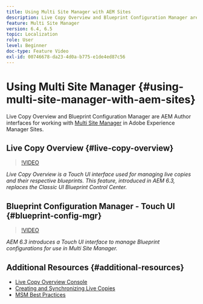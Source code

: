 ```yaml
---
title: Using Multi Site Manager with AEM Sites
description: Live Copy Overview and Blueprint Configuration Manager are Touch UI Enabled interfaces for working with Multi Site Manager.
feature: Multi Site Manager
version: 6.4, 6.5
topic: Localization
role: User
level: Beginner
doc-type: Feature Video
exl-id: 00746678-da23-4d0a-b775-e1de4ed87c56
---
```

# Using Multi Site Manager {#using-multi-site-manager-with-aem-sites}

Live Copy Overview and Blueprint Configuration Manager are AEM Author interfaces for working with [Multi Site Manager](https://experienceleague.adobe.com/docs/experience-manager-cloud-service/content/sites/administering/reusing-content/msm-and-translation.html) in Adobe Experience Manager Sites.

## Live Copy Overview {#live-copy-overview}

>[!VIDEO](https://video.tv.adobe.com/v/17054?quality=12&learn=on)

*Live Copy Overview is a Touch UI interface used for managing live copies and their respective blueprints. This feature, introduced in AEM 6.3, replaces the Classic UI Blueprint Control Center.*

## Blueprint Configuration Manager - Touch UI {#blueprint-config-mgr}

>[!VIDEO](https://video.tv.adobe.com/v/17056?quality=12&learn=on)

*AEM 6.3 introduces a Touch UI interface to manage Blueprint configurations for use in Multi Site Manager.*

## Additional Resources {#additional-resources}

* [Live Copy Overview Console](https://helpx.adobe.com/experience-manager/6-5/sites/administering/using/msm-livecopy-overview.html)
* [Creating and Synchronizing Live Copies](https://helpx.adobe.com/experience-manager/6-5/sites/administering/using/msm-livecopy.html)
* [MSM Best Practices](https://helpx.adobe.com/experience-manager/6-5/sites/administering/using/msm-best-practices.html)
